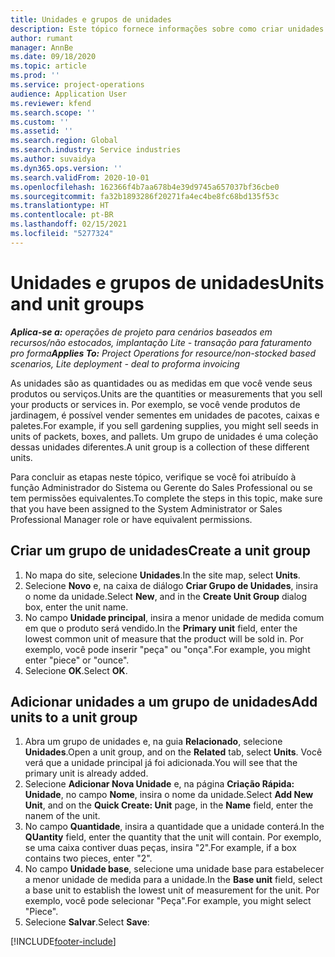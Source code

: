 ```yaml
---
title: Unidades e grupos de unidades
description: Este tópico fornece informações sobre como criar unidades e grupos de unidades no Dynamics 365 Project Operations.
author: rumant
manager: AnnBe
ms.date: 09/18/2020
ms.topic: article
ms.prod: ''
ms.service: project-operations
audience: Application User
ms.reviewer: kfend
ms.search.scope: ''
ms.custom: ''
ms.assetid: ''
ms.search.region: Global
ms.search.industry: Service industries
ms.author: suvaidya
ms.dyn365.ops.version: ''
ms.search.validFrom: 2020-10-01
ms.openlocfilehash: 162366f4b7aa678b4e39d9745a657037bf36cbe0
ms.sourcegitcommit: fa32b1893286f20271fa4ec4be8fc68bd135f53c
ms.translationtype: HT
ms.contentlocale: pt-BR
ms.lasthandoff: 02/15/2021
ms.locfileid: "5277324"
---
```

# <a name="units-and-unit-groups"></a><span data-ttu-id="2ee41-103">Unidades e grupos de unidades</span><span class="sxs-lookup"><span data-stu-id="2ee41-103">Units and unit groups</span></span>

<span data-ttu-id="2ee41-104">_**Aplica-se a:** operações de projeto para cenários baseados em recursos/não estocados, implantação Lite - transação para faturamento pro forma_</span><span class="sxs-lookup"><span data-stu-id="2ee41-104">_**Applies To:** Project Operations for resource/non-stocked based scenarios, Lite deployment - deal to proforma invoicing_</span></span>

<span data-ttu-id="2ee41-105">As unidades são as quantidades ou as medidas em que você vende seus produtos ou serviços.</span><span class="sxs-lookup"><span data-stu-id="2ee41-105">Units are the quantities or measurements that you sell your products or services in.</span></span> <span data-ttu-id="2ee41-106">Por exemplo, se você vende produtos de jardinagem, é possível vender sementes em unidades de pacotes, caixas e paletes.</span><span class="sxs-lookup"><span data-stu-id="2ee41-106">For example, if you sell gardening supplies, you might sell seeds in units of packets, boxes, and pallets.</span></span> <span data-ttu-id="2ee41-107">Um grupo de unidades é uma coleção dessas unidades diferentes.</span><span class="sxs-lookup"><span data-stu-id="2ee41-107">A unit group is a collection of these different units.</span></span>

<span data-ttu-id="2ee41-108">Para concluir as etapas neste tópico, verifique se você foi atribuído à função Administrador do Sistema ou Gerente do Sales Professional ou se tem permissões equivalentes.</span><span class="sxs-lookup"><span data-stu-id="2ee41-108">To complete the steps in this topic, make sure that you have been assigned to the System Administrator or Sales Professional Manager role or have equivalent permissions.</span></span>

## <a name="create-a-unit-group"></a><span data-ttu-id="2ee41-109">Criar um grupo de unidades</span><span class="sxs-lookup"><span data-stu-id="2ee41-109">Create a unit group</span></span>

1. <span data-ttu-id="2ee41-110">No mapa do site, selecione **Unidades**.</span><span class="sxs-lookup"><span data-stu-id="2ee41-110">In the site map, select **Units**.</span></span>
2. <span data-ttu-id="2ee41-111">Selecione **Novo** e, na caixa de diálogo **Criar Grupo de Unidades**, insira o nome da unidade.</span><span class="sxs-lookup"><span data-stu-id="2ee41-111">Select **New**, and in the **Create Unit Group** dialog box, enter the unit name.</span></span>
3. <span data-ttu-id="2ee41-112">No campo **Unidade principal**, insira a menor unidade de medida comum em que o produto será vendido.</span><span class="sxs-lookup"><span data-stu-id="2ee41-112">In the **Primary unit** field, enter the lowest common unit of measure that the product will be sold in.</span></span> <span data-ttu-id="2ee41-113">Por exemplo, você pode inserir "peça" ou "onça".</span><span class="sxs-lookup"><span data-stu-id="2ee41-113">For example, you might enter "piece" or "ounce".</span></span>
4. <span data-ttu-id="2ee41-114">Selecione **OK**.</span><span class="sxs-lookup"><span data-stu-id="2ee41-114">Select **OK**.</span></span>

## <a name="add-units-to-a-unit-group"></a><span data-ttu-id="2ee41-115">Adicionar unidades a um grupo de unidades</span><span class="sxs-lookup"><span data-stu-id="2ee41-115">Add units to a unit group</span></span>

1. <span data-ttu-id="2ee41-116">Abra um grupo de unidades e, na guia **Relacionado**, selecione **Unidades**.</span><span class="sxs-lookup"><span data-stu-id="2ee41-116">Open a unit group, and on the **Related** tab, select **Units**.</span></span> <span data-ttu-id="2ee41-117">Você verá que a unidade principal já foi adicionada.</span><span class="sxs-lookup"><span data-stu-id="2ee41-117">You will see that the primary unit is already added.</span></span>
2. <span data-ttu-id="2ee41-118">Selecione **Adicionar Nova Unidade** e, na página **Criação Rápida: Unidade**, no campo **Nome**, insira o nome da unidade.</span><span class="sxs-lookup"><span data-stu-id="2ee41-118">Select **Add New Unit**, and on the **Quick Create: Unit** page, in the **Name** field, enter the nanem of the unit.</span></span>
3. <span data-ttu-id="2ee41-119">No campo **Quantidade**, insira a quantidade que a unidade conterá.</span><span class="sxs-lookup"><span data-stu-id="2ee41-119">In the **QUantity** field, enter the quantity that the unit will contain.</span></span> <span data-ttu-id="2ee41-120">Por exemplo, se uma caixa contiver duas peças, insira "2".</span><span class="sxs-lookup"><span data-stu-id="2ee41-120">For example, if a box contains two pieces, enter "2".</span></span> 
4. <span data-ttu-id="2ee41-121">No campo **Unidade base**, selecione uma unidade base para estabelecer a menor unidade de medida para a unidade.</span><span class="sxs-lookup"><span data-stu-id="2ee41-121">In the **Base unit** field, select a base unit to establish the lowest unit of measurement for the unit.</span></span> <span data-ttu-id="2ee41-122">Por exemplo, você pode selecionar "Peça".</span><span class="sxs-lookup"><span data-stu-id="2ee41-122">For example, you might select "Piece".</span></span>
5. <span data-ttu-id="2ee41-123">Selecione **Salvar**.</span><span class="sxs-lookup"><span data-stu-id="2ee41-123">Select **Save**:</span></span>


[!INCLUDE[footer-include](../includes/footer-banner.md)]